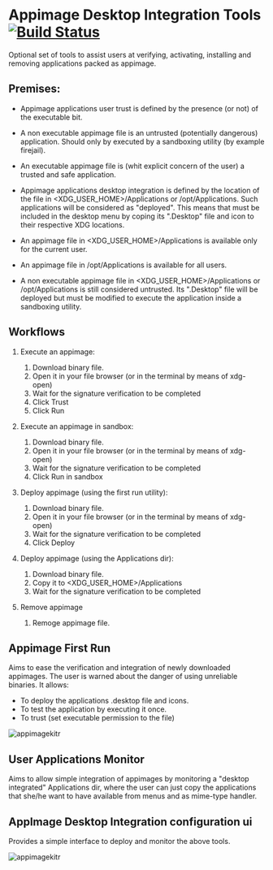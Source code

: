 # Appimage Desktop Integration Tools [![Build Status](https://travis-ci.org/nomad-desktop/appimage-desktop-integration.svg?branch=master)](https://travis-ci.org/nomad-desktop/appimage-desktop-integration)

Optional set of tools to assist users at verifying, activating, installing and removing applications packed as appimage.


## Premises:
- Appimage applications user trust is defined by the presence (or not) of the executable bit.
- A non executable appimage file is an untrusted (potentially dangerous) application. Should only by executed by a 
sandboxing utility (by example firejail).
- An executable appimage file is (whit explicit concern of the user) a trusted and safe application.

- Appimage applications desktop integration is defined by the location of the file in <XDG_USER_HOME>/Applications or
/opt/Applications. Such applications will be considered as "deployed". This means that must be included in the desktop 
menu by coping its ".Desktop" file and icon to their respective XDG locations.
- An appimage file in <XDG_USER_HOME>/Applications is available only for the current user.
- An appimage file in /opt/Applications is available for all users.
- A non executable appimage file in <XDG_USER_HOME>/Applications or /opt/Applications is still considered untrusted. Its
".Desktop" file will be deployed but must be modified to execute the application inside a sandboxing utility.


## Workflows
1. Execute an appimage:
   1. Download binary file.
   2. Open it in your file browser (or in the terminal by means of xdg-open)
   3. Wait for the signature verification to be completed
   4. Click Trust
   5. Click Run

2. Execute an appimage in sandbox:
   1. Download binary file.
   2. Open it in your file browser (or in the terminal by means of xdg-open)
   3. Wait for the signature verification to be completed
   5. Click Run in sandbox
  
3. Deploy appimage (using the first run utility):
   1. Download binary file.
   2. Open it in your file browser (or in the terminal by means of xdg-open)
   3. Wait for the signature verification to be completed
   5. Click Deploy
   
3. Deploy appimage (using the Applications dir):
   1. Download binary file.
   2. Copy it to <XDG_USER_HOME>/Applications
   3. Wait for the signature verification to be completed

4. Remove appimage
   1. Remoge appimage file.


## Appimage First Run

Aims to ease the verification and integration of newly downloaded appimages.
The user is warned about the danger of using unreliable binaries.
It allows:
- To deploy the applications .desktop file and icons.
- To test the application by executing it once.
- To trust (set executable permission to the file)

![appimagekitr](https://raw.githubusercontent.com/azubieta/appimage-desktop-integration/screenshots/screenshots/first_run_unsecure_appimage.png)


## User Applications Monitor

Aims to allow simple integration of appimages by monitoring a "desktop integrated" Applications dir, where 
the user can just copy the applications that she/he want to have available from menus and as mime-type handler. 

## AppImage Desktop Integration configuration ui

Provides a simple interface to deploy and monitor the above tools.

![appimagekitr](https://github.com/azubieta/appimage-desktop-integration/blob/screenshots/screenshots/config.png?raw=true)
